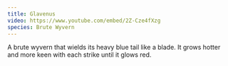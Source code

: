 ```yaml
---
title: Glavenus
video: https://www.youtube.com/embed/2Z-Cze4fXzg
species: Brute Wyvern
---
```


A brute wyvern that wields its heavy blue tail like a blade. It grows hotter and more keen with each strike until it glows red.
